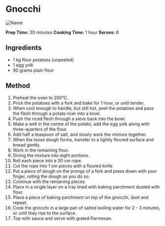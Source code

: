 # Gnocchi

![Name](resources/)

**Prep Time:** 30 minutes
**Cooking Time:** 1 hour
**Serves:** 6

## Ingredients
- 1 kg flour potatoes (unpeeled)
- 1 egg yolk
- 90 grams plain flour

## Method
1. Preheat the oven to 200°C.
1. Prick the potatoes with a fork and bake for 1 hour, or until tender.
1. When cool enough to handle, but still hot, peel the potatoes and pass the flesh through a potato ricer into a bowl.
1. Push the riced flesh through a sieve back into the bowl.
1. Make a well in the centre of the potato, add the egg yolk along with three-quarters of the flour.
1. Add half a teaspoon of salt, and slowly work the mixture together.
1. When the loose dough forms, transfer to a lightly floured surface and knead gently. 
1. Work in the remaining flour.
1. Diving the mixture into eight portions.
1. Roll each piece into a 30 cm rope.
1. Cut the rope into 1 cm pieces with a floured knife.
1. Put a piece of dough on the prongs of a fork and press down with your finger, rolling the dough as you do so.
1. Continue with the remaining pieces.
1. Place in a single layer on a tray lined with baking parchment dusted with flour.
1. Place a piece of baking parchment on top of the gnocchi, dust and repeat.
1. Cook the gnocchi in a large pan of salted boiling water for 2 - 3 minutes, or until they rise to the surface. 
1. Top with sauce and serve with grated Parmesan.